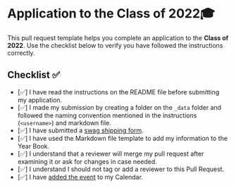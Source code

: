 # Application to the Class of 2022🎓

This pull request template helps you complete an application to the **Class of 2022**. Use the checklist below to verify you have followed the instructions correctly. 

## Checklist ✅

- [✅] I have read the instructions on the README file before submitting my application. 
- [✅] I made my submission by creating a folder on the `_data` folder and followed the naming convention mentioned in the instructions (`<username>`) and markdown file.
- [✅] I have submitted a [swag shipping form](https://airtable.com/shrVMo8ItH4wjsO9f).
- [✅] I have used the Markdown file template to add my information to the Year Book.
- [✅] I understand that a reviewer will merge my pull request after examining it or ask for changes in case needed.
- [✅] I understand I should not tag or add a reviewer to this Pull Request.
- [✅] I have [added the event](http://www.google.com/calendar/event?action=TEMPLATE&dates=20210605T160000Z%2F20210605T173000Z&text=GitHub%20Graduation%20%F0%9F%8E%93&location=https%3A%2F%2Fwww.twitch.tv%2Fgithubeducation&details=) to my Calendar.
